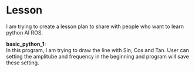 # Lesson
I am trying to create a lesson plan to share with people who want to learn python AI ROS.

**basic_python_1:**  
In this program, I am trying to draw the line with Sin, Cos and Tan.
User can setting the amplitube and frequency in the beginning and program will save these setting.
